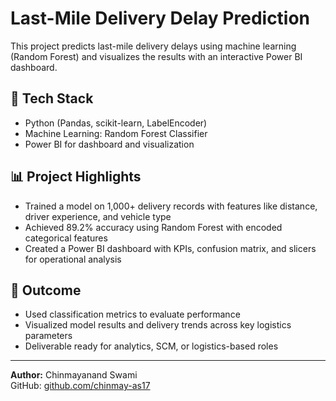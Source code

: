 # Last-Mile Delivery Delay Prediction

This project predicts last-mile delivery delays using machine learning (Random Forest) and visualizes the results with an interactive Power BI dashboard.

## 🔧 Tech Stack
- Python (Pandas, scikit-learn, LabelEncoder)
- Machine Learning: Random Forest Classifier
- Power BI for dashboard and visualization

## 📊 Project Highlights
- Trained a model on 1,000+ delivery records with features like distance, driver experience, and vehicle type
- Achieved 89.2% accuracy using Random Forest with encoded categorical features
- Created a Power BI dashboard with KPIs, confusion matrix, and slicers for operational analysis

## 📌 Outcome
- Used classification metrics to evaluate performance
- Visualized model results and delivery trends across key logistics parameters
- Deliverable ready for analytics, SCM, or logistics-based roles

---

**Author:** Chinmayanand Swami  
GitHub: [github.com/chinmay-as17](https://github.com/chinmay-as17)


